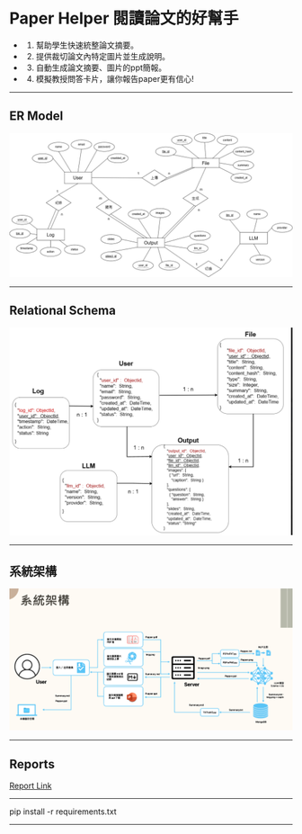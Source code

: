 # Paper Helper 閱讀論文的好幫手

* 1. 幫助學生快速統整論文摘要。

* 2. 提供裁切論文內特定圖片並生成說明。

* 3. 自動生成論文摘要、圖片的ppt簡報。

* 4. 模擬教授問答卡片，讓你報告paper更有信心!

---

## **ER Model**
![image error](https://github.com/yumyuu/2024_nccu_dbms/blob/main/img/ER.drawio.png)

---

## **Relational Schema**
![image error](https://github.com/yumyuu/2024_nccu_dbms/blob/main/img/Relation.png)

---

## **系統架構**
![image error](https://github.com/yumyuu/2024_nccu_dbms/blob/main/img/system_arc.png)

---

## **Report**s

[Report Link](https://github.com/yumyuu/2024_nccu_dbms/tree/main/report/Project_Report.pdf)

---

pip install -r requirements.txt

---